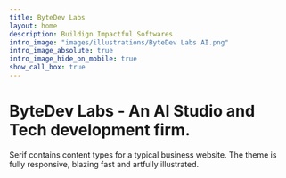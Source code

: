 ```yaml
---
title: ByteDev Labs
layout: home
description: Buildign Impactful Softwares
intro_image: "images/illustrations/ByteDev Labs AI.png"
intro_image_absolute: true
intro_image_hide_on_mobile: true
show_call_box: true
---
```


# ByteDev Labs - An AI Studio and Tech development firm.

Serif contains content types for a typical business website. The theme is fully responsive, blazing fast and artfully illustrated.
